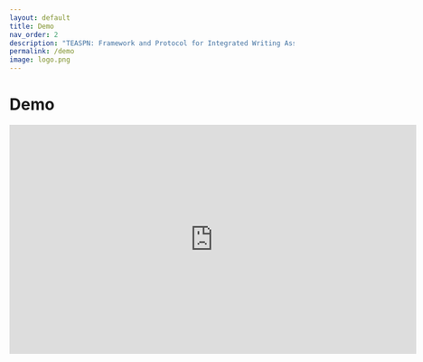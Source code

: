 ```yaml
---
layout: default
title: Demo
nav_order: 2
description: "TEASPN: Framework and Protocol for Integrated Writing Assistance Environments"
permalink: /demo
image: logo.png
---
```


# Demo

<iframe width="720" height="405" src="https://www.youtube.com/embed/9DNqpudDehM" frameborder="0" allow="accelerometer; autoplay; encrypted-media; gyroscope; picture-in-picture" allowfullscreen></iframe>
